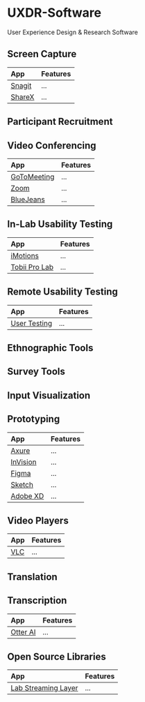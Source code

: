 # UXDR-Software
User Experience Design &amp; Research Software

## Screen Capture
| App    | Features     |
| :----- | :----------- |
| [Snagit](https://www.techsmith.com/screen-capture.html) | ... | 
| [ShareX](https://getsharex.com/) | ... | 

## Participant Recruitment

## Video Conferencing
| App    | Features     |
| :----- | :----------- |
| [GoToMeeting](https://www.gotomeeting.com/) | ... | 
| [Zoom](https://zoom.us/) | ... | 
| [BlueJeans](https://www.bluejeans.com/) | ... | 

## In-Lab Usability Testing
| App    | Features     |
| :----- | :----------- |
| [iMotions](https://labstreaminglayer.readthedocs.io/) | ... | 
| [Tobii Pro Lab](https://www.tobiipro.com/product-listing/tobii-pro-lab/) | ... | 

## Remote Usability Testing
| App    | Features     |
| :----- | :----------- |
| [User Testing](https://www.usertesting.com/) | ... | 

## Ethnographic Tools

## Survey Tools

## Input Visualization

## Prototyping
| App    | Features     |
| :----- | :----------- |
| [Axure](https://www.axure.com/) | ... | 
| [InVision](https://www.invisionapp.com/) | ... | 
| [Figma](https://www.figma.com/) | ... |
| [Sketch](https://www.sketch.com/) | ... | 
| [Adobe XD](https://www.adobe.com/products/xd/details.html) | ... | 

## Video Players
| App    | Features     |
| :----- | :----------- |
| [VLC](https://www.videolan.org/vlc/index.html) | ... | 

## Translation

## Transcription
| App    | Features     |
| :----- | :----------- |
| [Otter AI](https://otter.ai/login) | ... | 

## Open Source Libraries
| App    | Features     |
| :----- | :----------- |
| [Lab Streaming Layer](https://labstreaminglayer.readthedocs.io/) | ... | 
